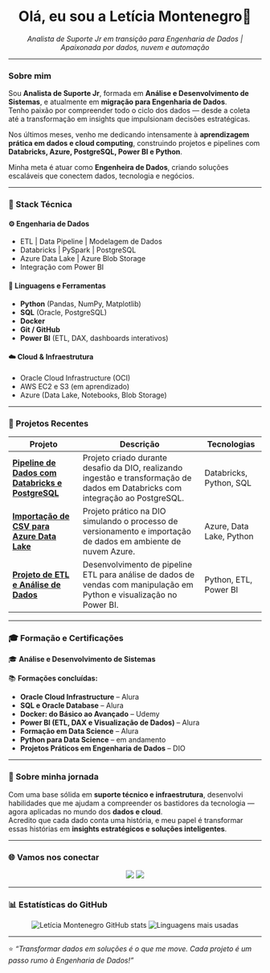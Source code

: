 <h1 align="center"> Olá, eu sou a Letícia Montenegro👋</h1>

<p align="center">
  <em>Analista de Suporte Jr em transição para Engenharia de Dados | Apaixonada por dados, nuvem e automação</em>
</p>

---

###  Sobre mim  
Sou **Analista de Suporte Jr**, formada em **Análise e Desenvolvimento de Sistemas**, e atualmente em **migração para Engenharia de Dados**.  
Tenho paixão por compreender todo o ciclo dos dados — desde a coleta até a transformação em insights que impulsionam decisões estratégicas.  

Nos últimos meses, venho me dedicando intensamente à **aprendizagem prática em dados e cloud computing**, construindo projetos e pipelines com **Databricks, Azure, PostgreSQL, Power BI e Python**.  

 Minha meta é atuar como **Engenheira de Dados**, criando soluções escaláveis que conectem dados, tecnologia e negócios.  

---

### 🧠 Stack Técnica  

#### ⚙️ Engenharia de Dados  
- ETL | Data Pipeline | Modelagem de Dados  
- Databricks | PySpark | PostgreSQL  
- Azure Data Lake | Azure Blob Storage  
- Integração com Power BI  

#### 🐍 Linguagens e Ferramentas  
- **Python** (Pandas, NumPy, Matplotlib)  
- **SQL** (Oracle, PostgreSQL)  
- **Docker**  
- **Git / GitHub**  
- **Power BI** (ETL, DAX, dashboards interativos)  

#### ☁️ Cloud & Infraestrutura  
- Oracle Cloud Infrastructure (OCI)  
- AWS EC2 e S3 (em aprendizado)  
- Azure (Data Lake, Notebooks, Blob Storage)  

---

### 📂 Projetos Recentes  

| Projeto | Descrição | Tecnologias |
|----------|------------|--------------|
| [**Pipeline de Dados com Databricks e PostgreSQL**](https://github.com/LeticiaMontenegro/Pipeline-Databricks-PostgreSQL) | Projeto criado durante desafio da DIO, realizando ingestão e transformação de dados em Databricks com integração ao PostgreSQL. | Databricks, Python, SQL |
| [**Importação de CSV para Azure Data Lake**](https://github.com/LeticiaMontenegro/Controle-e-Versionamento-de-C-digo-no-Notebook-da-Azure) | Projeto prático na DIO simulando o processo de versionamento e importação de dados em ambiente de nuvem Azure. | Azure, Data Lake, Python |
| [**Projeto de ETL e Análise de Dados**](https://github.com/LeticiaMontenegro/Desafio-ETL-DIO) | Desenvolvimento de pipeline ETL para análise de dados de vendas com manipulação em Python e visualização no Power BI. | Python, ETL, Power BI |

---

### 🎓 Formação e Certificações  
🎓 **Análise e Desenvolvimento de Sistemas**  


📚 **Formações concluídas:**  
- **Oracle Cloud Infrastructure** – Alura  
- **SQL e Oracle Database** – Alura  
- **Docker: do Básico ao Avançado** – Udemy  
- **Power BI (ETL, DAX e Visualização de Dados)** – Alura  
- **Formação em Data Science** – Alura  
- **Python para Data Science** – em andamento  
- **Projetos Práticos em Engenharia de Dados** – DIO  

---

### 💬 Sobre minha jornada  
Com uma base sólida em **suporte técnico e infraestrutura**, desenvolvi habilidades que me ajudam a compreender os bastidores da tecnologia — agora aplicadas no mundo dos **dados e cloud**.  
Acredito que cada dado conta uma história, e meu papel é transformar essas histórias em **insights estratégicos e soluções inteligentes**.

---

### 🌐 Vamos nos conectar  

<p align="center">
  <a href="https://www.linkedin.com/in/leehmontenegro/"><img src="https://img.shields.io/badge/LinkedIn-Letícia%20Montenegro-blue?logo=linkedin"></a>
  <a href="mailto:leticiadoceleite@gmail.com"><img src="https://img.shields.io/badge/Email-leticiadoceleite@gmail.com-red?logo=gmail"></a>
</p>

---

### 📊 Estatísticas do GitHub  

<p align="center">
  <img src="https://github-readme-stats.vercel.app/api?username=LeticiaMontenegro&show_icons=true&theme=radical" alt="Letícia Montenegro GitHub stats">
  <img src="https://github-readme-stats.vercel.app/api/top-langs/?username=LeticiaMontenegro&layout=compact&theme=radical" alt="Linguagens mais usadas">
</p>

---

⭐ *“Transformar dados em soluções é o que me move. Cada projeto é um passo rumo à Engenharia de Dados!”*
